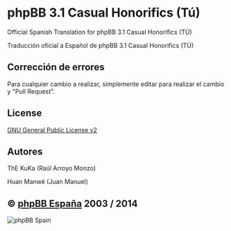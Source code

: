 phpBB 3.1 Casual Honorifics (Tú)
================================

Official Spanish Translation for phpBB 3.1 Casual Honorifics (TÚ)

Traducción oficial a Español de phpBB 3.1 Casual Honorifics (TÚ)

## Corrección de errores
Para cualquier cambio a realizar, simplemente editar para realizar el cambio y "Pull Request".

## License
[GNU General Public License v2](http://opensource.org/licenses/GPL-2.0)

## Autores
ThE KuKa (Raúl Arroyo Monzo)

Huan Manwë (Juan Manuel)


## © [phpBB España](http://www.phpbb-es.com) 2003 / 2014

![phpBB Spain](http://www.phpbb-es.com/images/logo_es.png) 
